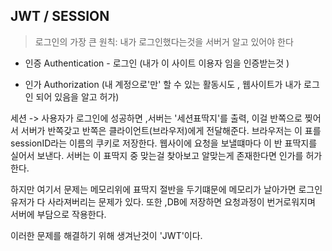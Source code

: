 ## JWT / SESSION

> 로그인의 가장 큰 원칙: 내가 로그인했다는것을 서버거 알고 있어야 한다

- 인증 Authentication - 로그인
(내가 이 사이트 이용자 임을 인증받는것 ) 

- 인가 Authorization
(내 계정으로'만' 할 수 있는 활동시도 , 웹사이트가 내가 로그인 되어 있음을 알고 허가)

세션 -> 사용자가 로그인에 성공하면 ,서버는 '세션표딱지'를 출력, 이걸 반쪽으로 찢어서 서버가 반쪽갖고 반쪽은 클라이언트(브라우저)에게 전달해준다.
브라우저는 이 표를 sessionID라는 이름의 쿠키로 저장한다.
웹사이에 요청을 보낼떄마다 이 반 표딱지를 실어서 보낸다. 서버는 이 표딱지 중 맞는걸 찾아보고 알맞는게 존재한다면 인가를 허가한다.

하지만 여기서 문제는 메모리위에 표딱지 절반을 두기떄문에 메모리가 날아가면 로그인 유저가 다 사라져버리는 문제가 있다.
또한 ,DB에 저장하면 요청과정이 번거로워지며 서버에 부담으로 작용한다.

이러한 문제를 해결하기 위해 생겨난것이 'JWT'이다.
